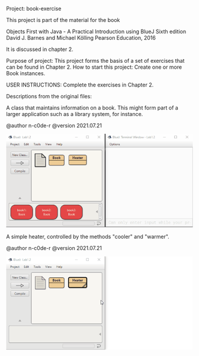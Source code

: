 Project: book-exercise

This project is part of the material for the book

   Objects First with Java - A Practical Introduction using BlueJ
   Sixth edition
   David J. Barnes and Michael Kölling
   Pearson Education, 2016

It is discussed in chapter 2.

Purpose of project: This project forms the basis of a set of exercises
                    that can be found in Chapter 2.
How to start this project: Create one or more Book instances.

USER INSTRUCTIONS: Complete the exercises in Chapter 2.

Descriptions from the original files:

 A class that maintains information on a book.
 This might form part of a larger application such
 as a library system, for instance.
 
 @author n-c0de-r
 @version 2021.07.21
 
 <img src="Book_show.gif">

 A simple heater, controlled by the
 methods "cooler" and "warmer".
 
 @author    n-c0de-r
 @version    2021.07.21
 
 <img src="Heater_show.gif">

